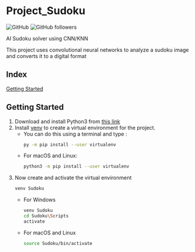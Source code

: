 # Project_Sudoku

![GitHub](https://img.shields.io/github/license/aniruddhakj/Project_Sudoku?color=ff0000&logo=Github)
![GitHub followers](https://img.shields.io/github/followers/aniruddhakj?style=social)

AI Sudoku solver using CNN/KNN

This project uses convolutional neural networks to analyze a sudoku image and converts it to a digital format

## Index
[Getting Started](https://github.com/aniruddhakj/Project_Sudoku/blob/main/README.md#getting-started)


## Getting Started
1. Download and install Python3 from [this link](https://www.python.org/downloads/)
2. Install [venv](https://pypi.org/project/virtualenv/) to create a virtual environment for the project.
    - You can do this using a terminal and type :
        ```bash
        py -m pip install --user virtualenv
        ```
    - For macOS and Linux:
        ```zsh
        python3 -m pip install --user virtualenv
        ```  
3. Now create and activate the virtual environment
    ```bash
    venv Sudoku
    ```
    - For Windows
        ```bash
        venv Sudoku
        cd Sudoku\Scripts
        activate
        ```
    - For macOS and Linux
      ```zsh
      source Sudoku/bin/activate
      ```
